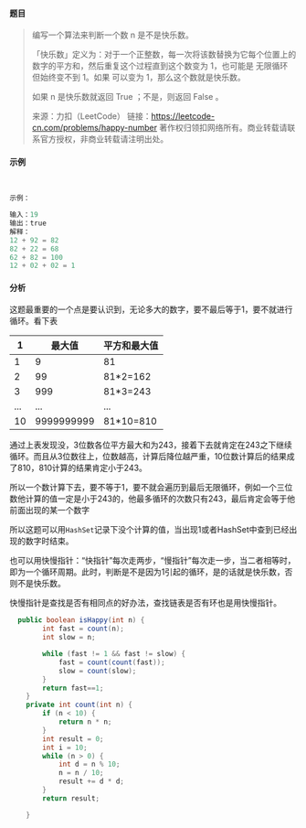 #### 题目

> 编写一个算法来判断一个数 n 是不是快乐数。
>
> 「快乐数」定义为：对于一个正整数，每一次将该数替换为它每个位置上的数字的平方和，然后重复这个过程直到这个数变为 1，也可能是 无限循环 但始终变不到 1。如果 可以变为  1，那么这个数就是快乐数。
>
> 如果 n 是快乐数就返回 True ；不是，则返回 False 。
>
> 来源：力扣（LeetCode）
> 链接：https://leetcode-cn.com/problems/happy-number
> 著作权归领扣网络所有。商业转载请联系官方授权，非商业转载请注明出处。

#### 示例

```java
 

示例：

输入：19
输出：true
解释：
12 + 92 = 82
82 + 22 = 68
62 + 82 = 100
12 + 02 + 02 = 1
```

#### 分析

这题最重要的一个点是要认识到，无论多大的数字，要不最后等于1，要不就进行循环。看下表

| 1    | 最大值     | 平方和最大值 |
| ---- | ---------- | ------------ |
| 1    | 9          | 81           |
| 2    | 99         | 81*2=162     |
| 3    | 999        | 81*3=243     |
| ...  | ...        | ...          |
| 10   | 9999999999 | 81*10=810    |

通过上表发现没，3位数各位平方最大和为243，接着下去就肯定在243之下继续循环。而且从3位数往上，位数越高，计算后降位越严重，10位数计算后的结果成了810，810计算的结果肯定小于243。

所以一个数计算下去，要不等于1，要不就会遍历到最后无限循环，例如一个三位数他计算的值一定是小于243的，他最多循环的次数只有243，最后肯定会等于他前面出现的某一个数字

所以这题可以用``HashSet``记录下没个计算的值，当出现1或者HashSet中查到已经出现的数字时结束。

也可以用快慢指针：“快指针”每次走两步，“慢指针”每次走一步，当二者相等时，即为一个循环周期。此时，判断是不是因为1引起的循环，是的话就是快乐数，否则不是快乐数。

快慢指针是查找是否有相同点的好办法，查找链表是否有环也是用快慢指针。

```java
  public boolean isHappy(int n) {
        int fast = count(n);
        int slow = n;

        while (fast != 1 && fast != slow) {
            fast = count(count(fast));
            slow = count(slow);
        }
        return fast==1;
    }
    private int count(int n) {
        if (n < 10) {
            return n * n;
        }
        int result = 0;
        int i = 10;
        while (n > 0) {
            int d = n % 10;
            n = n / 10;
            result += d * d;
        }
        return result;

    }
```


